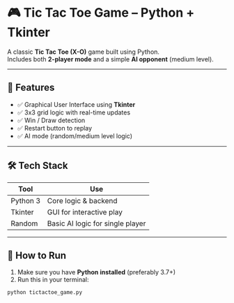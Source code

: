 # 🎮 Tic Tac Toe Game – Python + Tkinter

A classic **Tic Tac Toe (X-O)** game built using Python.  
Includes both **2-player mode** and a simple **AI opponent** (medium level).

---

## 🧠 Features

- ✅ Graphical User Interface using **Tkinter**
- ✅ 3x3 grid logic with real-time updates
- ✅ Win / Draw detection
- ✅ Restart button to replay
- ✅ AI mode (random/medium level logic)

---

## 🛠️ Tech Stack

| Tool      | Use                             |
|-----------|----------------------------------|
| Python 3  | Core logic & backend             |
| Tkinter   | GUI for interactive play         |
| Random    | Basic AI logic for single player |

---

## 🚀 How to Run

1. Make sure you have **Python installed** (preferably 3.7+)
2. Run this in your terminal:
```bash
python tictactoe_game.py
